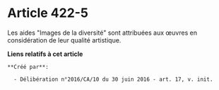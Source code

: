 # Article 422-5

Les aides "Images de la diversité" sont attribuées aux œuvres en considération de leur qualité artistique.

**Liens relatifs à cet article**

	**Créé par**:

	  - Délibération n°2016/CA/10 du 30 juin 2016 - art. 17, v. init.
